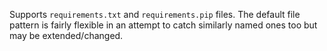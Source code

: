 Supports `requirements.txt` and `requirements.pip` files. The default file pattern is fairly flexible in an attempt to catch similarly named ones too but may be extended/changed.

